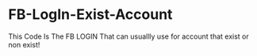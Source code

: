 # FB-LogIn-Exist-Account
This Code Is The FB LOGIN That can usuallly use for account that exist or non exist!
